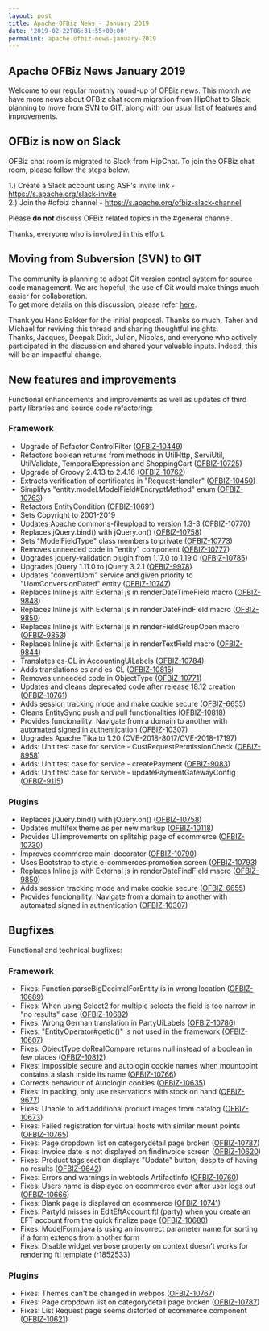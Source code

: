 ```yaml
---
layout: post
title: Apache OFBiz News - January 2019
date: '2019-02-22T06:31:55+00:00'
permalink: apache-ofbiz-news-january-2019
---
```

<h2>Apache OFBiz News January 2019</h2> 
  <p>Welcome to our regular monthly round-up of OFBiz news. This month we have more news about OFBiz chat room migration from HipChat to Slack, planning to move from SVN to GIT, along with&nbsp;our usual list of features and improvements. <br /></p> 
  <h2>OFBiz is now on Slack</h2> 
  <p>OFBiz chat room is migrated to Slack from HipChat. To join the OFBiz chat room, please follow the steps below.</p> 
  <p>1.) Create a Slack account using ASF's invite link - <a href="https://s.apache.org/slack-invite">https://s.apache.org/slack-invite</a><br />2.) Join the #ofbiz channel - <a href="https://s.apache.org/ofbiz-slack-channel">https://s.apache.org/ofbiz-slack-channel</a></p> 
  <p>Please <strong>do not</strong> discuss OFBiz related topics in the #general channel.</p> 
  <p>Thanks, everyone who is involved in this effort.</p> 
  <h2>Moving from <span>Subversion (SVN)</span> to GIT</h2> 
  <p>The community is planning to adopt Git version control system for source code management. We are hopeful, the use of Git would make things much easier for collaboration.<br />To get more details on this discussion, please refer <a href="https://s.apache.org/svntogit">here</a>.<br /></p> 
  <p>Thank&nbsp;you Hans Bakker for the initial proposal. Thanks so much, Taher and Michael for reviving this thread and sharing thoughtful insights.<br />Thanks, Jacques, Deepak Dixit, Julian, Nicolas, and everyone who actively participated in the discussion and shared your valuable inputs. Indeed, this will be an impactful change. <br /></p> 
  <h2>New features and improvements</h2>Functional enhancements and improvements as well as updates of <g class="gr_ gr_127 gr-alert gr_spell gr_inline_cards gr_run_anim ContextualSpelling ins-del multiReplace" id="127" data-gr-id="127">third party</g> libraries and source code refactoring:
  <h3>Framework</h3> 
  <ul> 
    <li>Upgrade of Refactor ControlFilter (<a href="https://issues.apache.org/jira/browse/OFBIZ-10449">OFBIZ-10449</a>)</li> 
    <li>Refactors boolean returns from methods in UtilHttp, ServiUtil, UtilValidate, TemporalExpression and ShoppingCart (<a href="https://issues.apache.org/jira/browse/OFBIZ-10725">OFBIZ-10725</a>)</li> 
    <li>Upgrade of Groovy 2.4.13 to 2.4.16 (<a href="https://issues.apache.org/jira/browse/OFBIZ-10762">OFBIZ-10762</a>)</li> 
    <li>Extracts verification of certificates in &quot;RequestHandler&quot; (<a href="https://issues.apache.org/jira/browse/OFBIZ-10450">OFBIZ-10450</a>)</li> 
    <li><g class="gr_ gr_106 gr-alert gr_spell gr_inline_cards gr_run_anim ContextualSpelling ins-del multiReplace" id="106" data-gr-id="106">Simplifys</g> &quot;entity.model.ModelField#EncryptMethod&quot; enum (<a href="https://issues.apache.org/jira/browse/OFBIZ-10763">OFBIZ-10763</a>)</li> 
    <li>Refactors EntityCondition (<a href="https://issues.apache.org/jira/browse/OFBIZ-10691">OFBIZ-10691</a>)</li> 
    <li>Sets Copyright to 2001-2019</li> 
    <li>Updates Apache commons-<g class="gr_ gr_107 gr-alert gr_spell gr_inline_cards gr_run_anim ContextualSpelling ins-del multiReplace" id="107" data-gr-id="107">fileupload</g> to version 1.3-3 (<a href="https://issues.apache.org/jira/browse/OFBIZ-10770">OFBIZ-10770</a>)</li> 
    <li>Replaces jQuery.bind() with jQuery.on() (<a href="https://issues.apache.org/jira/browse/OFBIZ-10758">OFBIZ-10758</a>)</li> 
    <li>Sets &quot;ModelFieldType&quot; class members to private (<a href="https://issues.apache.org/jira/browse/OFBIZ-10773">OFBIZ-10773</a>)</li> 
    <li>Removes unneeded code in &quot;entity&quot; component (<a href="https://issues.apache.org/jira/browse/OFBIZ-10777">OFBIZ-10777</a>)</li> 
    <li>Upgrades jquery-validation plugin from 1.17.0 to 1.19.0 (<a href="https://issues.apache.org/jira/browse/OFBIZ-10785">OFBIZ-10785</a>)</li> 
    <li>Upgrades jQuery 1.11.0 to jQuery 3.2.1 (<a href="https://issues.apache.org/jira/browse/OFBIZ-9978">OFBIZ-9978</a>)</li> 
    <li>Updates &quot;<g class="gr_ gr_108 gr-alert gr_spell gr_inline_cards gr_run_anim ContextualSpelling ins-del multiReplace" id="108" data-gr-id="108">convertUom</g>&quot; service and given priority to &quot;UomConversionDated&quot; entity (<a href="https://issues.apache.org/jira/browse/OFBIZ-10747">OFBIZ-10747</a>)</li> 
    <li>Replaces Inline js with External js in renderDateTimeField macro (<a href="https://issues.apache.org/jira/browse/OFBIZ-9848">OFBIZ-9848</a>)</li> 
    <li>Replaces Inline js with External js in renderDateFindField macro (<a href="https://issues.apache.org/jira/browse/OFBIZ-9850">OFBIZ-9850</a>)</li> 
    <li>Replaces Inline js with External js in renderFieldGroupOpen macro (<a href="https://issues.apache.org/jira/browse/OFBIZ-9853">OFBIZ-9853</a>)</li> 
    <li>Replaces Inline js with External js in renderTextField macro (<a href="https://issues.apache.org/jira/browse/OFBIZ-9844">OFBIZ-9844</a>)</li> 
    <li>Translates es-CL in AccountingUiLabels (<a href="https://issues.apache.org/jira/browse/OFBIZ-10784">OFBIZ-10784</a>)</li> 
    <li>Adds translations es and es-CL (<a href="https://issues.apache.org/jira/browse/OFBIZ-10815">OFBIZ-10815</a>)</li> 
    <li>Removes unneeded code in ObjectType (<a href="https://issues.apache.org/jira/browse/OFBIZ-10771">OFBIZ-10771</a>)</li> 
    <li>Updates and cleans deprecated code after release 18.12 creation (<a href="https://issues.apache.org/jira/browse/OFBIZ-10761">OFBIZ-10761</a>)</li> 
    <li>Adds session tracking mode and make cookie secure (<a href="https://issues.apache.org/jira/browse/OFBIZ-6655">OFBIZ-6655</a>)</li> 
    <li>Cleans EntitySync push and pull functionalities (<a href="https://issues.apache.org/jira/browse/OFBIZ-10818">OFBIZ-10818</a>)</li> 
    <li>Provides <g class="gr_ gr_109 gr-alert gr_spell gr_inline_cards gr_run_anim ContextualSpelling ins-del multiReplace" id="109" data-gr-id="109">funcionallity</g>: Navigate from a domain to another with automated signed in authentication (<a href="https://issues.apache.org/jira/browse/OFBIZ-10307">OFBIZ-10307</a>)</li> 
    <li>Upgrades Apache Tika to 1.20 (CVE-2018-8017/CVE-2018-17197)</li> 
    <li>Adds: Unit test case for service - CustRequestPermissionCheck (<a href="https://issues.apache.org/jira/browse/OFBIZ-8958">OFBIZ-8958</a>)</li> 
    <li>Adds: Unit test case for service - <g class="gr_ gr_110 gr-alert gr_spell gr_inline_cards gr_run_anim ContextualSpelling ins-del multiReplace" id="110" data-gr-id="110">createPayment</g> (<a href="https://issues.apache.org/jira/browse/OFBIZ-9083">OFBIZ-9083</a>)</li> 
    <li>Adds: Unit test case for service - updatePaymentGatewayConfig (<a href="https://issues.apache.org/jira/browse/OFBIZ-9115">OFBIZ-9115</a>)</li> 
  </ul> 
  <h3>Plugins</h3> 
  <ul> 
    <li>Replaces jQuery.bind() with jQuery.on() (<a href="https://issues.apache.org/jira/browse/OFBIZ-10758">OFBIZ-10758</a>)</li> 
    <li>Updates <g class="gr_ gr_111 gr-alert gr_spell gr_inline_cards gr_run_anim ContextualSpelling ins-del multiReplace" id="111" data-gr-id="111">multifex</g> theme as per new markup (<a href="https://issues.apache.org/jira/browse/OFBIZ-10118">OFBIZ-10118</a>)</li> 
    <li>Provides UI improvements on <g class="gr_ gr_112 gr-alert gr_spell gr_inline_cards gr_run_anim ContextualSpelling ins-del multiReplace" id="112" data-gr-id="112">splitship</g> page of <g class="gr_ gr_113 gr-alert gr_spell gr_inline_cards gr_run_anim ContextualSpelling ins-del multiReplace" id="113" data-gr-id="113">ecommerce</g> (<a href="https://issues.apache.org/jira/browse/OFBIZ-10730">OFBIZ-10730</a>)</li> 
    <li>Improves <g class="gr_ gr_114 gr-alert gr_spell gr_inline_cards gr_run_anim ContextualSpelling ins-del multiReplace" id="114" data-gr-id="114">ecommerce</g> main-decorator (<a href="https://issues.apache.org/jira/browse/OFBIZ-10790">OFBIZ-10790</a>)</li> 
    <li>Uses Bootstrap to style <g class="gr_ gr_105 gr-alert gr_spell gr_inline_cards gr_run_anim ContextualSpelling ins-del" id="105" data-gr-id="105">e-commerces</g> promotion screen (<a href="https://issues.apache.org/jira/browse/OFBIZ-10793">OFBIZ-10793</a>)</li> 
    <li>Replaces Inline js with External js in renderDateFindField macro (<a href="https://issues.apache.org/jira/browse/OFBIZ-9850">OFBIZ-9850</a>)</li> 
    <li>Adds session tracking mode and make cookie secure (<a href="https://issues.apache.org/jira/browse/OFBIZ-6655">OFBIZ-6655</a>)</li> 
    <li>Provides <g class="gr_ gr_115 gr-alert gr_spell gr_inline_cards gr_run_anim ContextualSpelling ins-del multiReplace" id="115" data-gr-id="115">funcionallity</g>: Navigate from a domain to another with automated signed in authentication (<a href="https://issues.apache.org/jira/browse/OFBIZ-10307">OFBIZ-10307</a>)</li> 
  </ul> 
  <h2>Bugfixes</h2>Functional and technical bugfixes:
  <h3>Framework</h3> 
  <ul> 
    <li>Fixes: Function parseBigDecimalForEntity is in wrong location (<a href="https://issues.apache.org/jira/browse/OFBIZ-10689">OFBIZ-10689</a>)</li> 
    <li>Fixes: When using Select2 for multiple selects the field is too narrow in &quot;no results&quot; case (<a href="https://issues.apache.org/jira/browse/OFBIZ-10682">OFBIZ-10682</a>)</li> 
    <li>Fixes: Wrong German translation in <g class="gr_ gr_116 gr-alert gr_spell gr_inline_cards gr_run_anim ContextualSpelling ins-del multiReplace" id="116" data-gr-id="116">PartyUiLabels</g> (<a href="https://issues.apache.org/jira/browse/OFBIZ-10786">OFBIZ-10786</a>)</li> 
    <li>Fixes: &quot;EntityOperator#getId()&quot; is not used in the framework (<a href="https://issues.apache.org/jira/browse/OFBIZ-10607">OFBIZ-10607</a>)</li> 
    <li>Fixes: ObjectType:doRealCompare returns null instead of a boolean in few places (<a href="https://issues.apache.org/jira/browse/OFBIZ-10812">OFBIZ-10812</a>)</li> 
    <li>Fixes: Impossible secure and autologin cookie names when <g class="gr_ gr_117 gr-alert gr_spell gr_inline_cards gr_run_anim ContextualSpelling ins-del multiReplace" id="117" data-gr-id="117">mountpoint</g> contains a slash inside its name (<a href="https://issues.apache.org/jira/browse/OFBIZ-10766">OFBIZ-10766</a>)</li> 
    <li>Corrects behaviour of Autologin cookies (<a href="https://issues.apache.org/jira/browse/OFBIZ-10635">OFBIZ-10635</a>)</li> 
    <li>Fixes: In packing, only use reservations with stock on hand (<a href="https://issues.apache.org/jira/browse/OFBIZ-9677">OFBIZ-9677</a>)</li> 
    <li>Fixes: Unable to add additional product images from catalog (<a href="https://issues.apache.org/jira/browse/OFBIZ-10673">OFBIZ-10673</a>)</li> 
    <li>Fixes: Failed registration for virtual hosts with similar mount points (<a href="https://issues.apache.org/jira/browse/OFBIZ-10765">OFBIZ-10765</a>)</li> 
    <li>Fixes: Page dropdown list on <g class="gr_ gr_118 gr-alert gr_spell gr_inline_cards gr_run_anim ContextualSpelling ins-del multiReplace" id="118" data-gr-id="118">categorydetail</g> page broken (<a href="https://issues.apache.org/jira/browse/OFBIZ-10787">OFBIZ-10787</a>)</li> 
    <li>Fixes: Invoice date is not displayed on findInvoice screen (<a href="https://issues.apache.org/jira/browse/OFBIZ-10620">OFBIZ-10620</a>)</li> 
    <li>Fixes: Product tags section displays &quot;Update&quot; button, despite of having no results (<a href="https://issues.apache.org/jira/browse/OFBIZ-9642">OFBIZ-9642</a>)</li> 
    <li>Fixes: Errors and warnings in <g class="gr_ gr_119 gr-alert gr_spell gr_inline_cards gr_run_anim ContextualSpelling ins-del multiReplace" id="119" data-gr-id="119">webtools</g> ArtifactInfo (<a href="https://issues.apache.org/jira/browse/OFBIZ-10760">OFBIZ-10760</a>)</li> 
    <li>Fixes: Users name is displayed on <g class="gr_ gr_120 gr-alert gr_spell gr_inline_cards gr_run_anim ContextualSpelling ins-del multiReplace" id="120" data-gr-id="120">ecommerce</g> even after user logs out (<a href="https://issues.apache.org/jira/browse/OFBIZ-10666">OFBIZ-10666</a>)</li> 
    <li>Fixes: Blank page is displayed on <g class="gr_ gr_121 gr-alert gr_spell gr_inline_cards gr_run_anim ContextualSpelling ins-del multiReplace" id="121" data-gr-id="121">ecommerce</g> (<a href="https://issues.apache.org/jira/browse/OFBIZ-10741">OFBIZ-10741</a>)</li> 
    <li>Fixes: PartyId misses in <g class="gr_ gr_122 gr-alert gr_spell gr_inline_cards gr_run_anim ContextualSpelling ins-del multiReplace" id="122" data-gr-id="122">EditEftAccount</g>.<g class="gr_ gr_123 gr-alert gr_spell gr_inline_cards gr_run_anim ContextualSpelling ins-del multiReplace" id="123" data-gr-id="123">ftl</g> (party) when you create an EFT account from the quick finalize page (<a href="https://issues.apache.org/jira/browse/OFBIZ-10680">OFBIZ-10680</a>)</li> 
    <li>Fixes: ModelForm.java is using an incorrect parameter name for sorting if a form extends from another form</li> 
    <li>Fixes: Disable widget verbose property on context doesn't works for rendering <g class="gr_ gr_128 gr-alert gr_spell gr_inline_cards gr_run_anim ContextualSpelling" id="128" data-gr-id="128">ftl</g> template (<a href="http://mail-archives.apache.org/mod_mbox/ofbiz-commits/201901.mbox/%3C20190130162025.629843A0100@svn01-us-west.apache.org%3E">r1852533</a>)</li> 
  </ul> 
  <h3>Plugins</h3> 
  <ul> 
    <li>Fixes: Themes can't be changed in <g class="gr_ gr_124 gr-alert gr_spell gr_inline_cards gr_run_anim ContextualSpelling ins-del multiReplace" id="124" data-gr-id="124">webpos</g> (<a href="https://issues.apache.org/jira/browse/OFBIZ-10767">OFBIZ-10767</a>)</li> 
    <li>Fixes: Page dropdown list on <g class="gr_ gr_125 gr-alert gr_spell gr_inline_cards gr_run_anim ContextualSpelling ins-del multiReplace" id="125" data-gr-id="125">categorydetail</g> page broken (<a href="https://issues.apache.org/jira/browse/OFBIZ-10787">OFBIZ-10787</a>)</li> 
    <li>Fixes: List Request page seems distorted of <g class="gr_ gr_126 gr-alert gr_spell gr_inline_cards gr_run_anim ContextualSpelling ins-del multiReplace" id="126" data-gr-id="126">ecommerce</g> component (<a href="https://issues.apache.org/jira/browse/OFBIZ-10621">OFBIZ-10621</a>)</li> 
  </ul>
